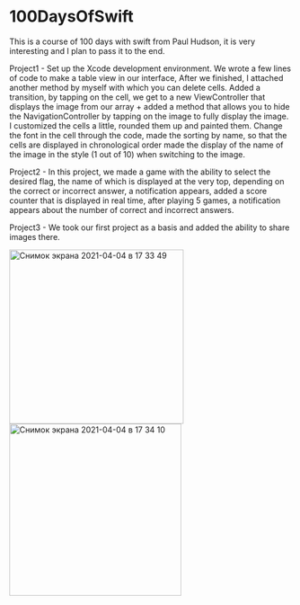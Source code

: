 # 100DaysOfSwift

This is a course of 100 days with swift from Paul Hudson, it is very interesting and I plan to pass it to the end.

Project1 - Set up the Xcode development environment. We wrote a few lines of code to make a table view in our interface,
After we finished, I attached another method by myself with which you can delete cells.
Added a transition, by tapping on the cell, we get to a new ViewController that displays the image from our array + 
added a method that allows you to hide the NavigationController by tapping on the image to fully display the image.
I customized the cells a little, rounded them up and painted them.
Change the font in the cell through the code, made the sorting by name, 
so that the cells are displayed in chronological order made the display of the name of the image in the style (1 out of 10) when switching to the image.

Project2 - In this project, we made a game with the ability to select the desired flag, 
the name of which is displayed at the very top, depending on the correct or incorrect answer, 
a notification appears, added a score counter that is displayed in real time, after playing 5 games, 
a notification appears about the number of correct and incorrect answers.

Project3 - We took our first project as a basis and added the ability to share images there.

<img width="310" alt="Снимок экрана 2021-04-04 в 17 33 49" src="https://user-images.githubusercontent.com/76879483/113512145-fd618c80-956b-11eb-8dcb-5475577366ac.png"> <img width="306" alt="Снимок экрана 2021-04-04 в 17 34 10" src="https://user-images.githubusercontent.com/76879483/113512148-ff2b5000-956b-11eb-911e-0f40086f00d6.png">

